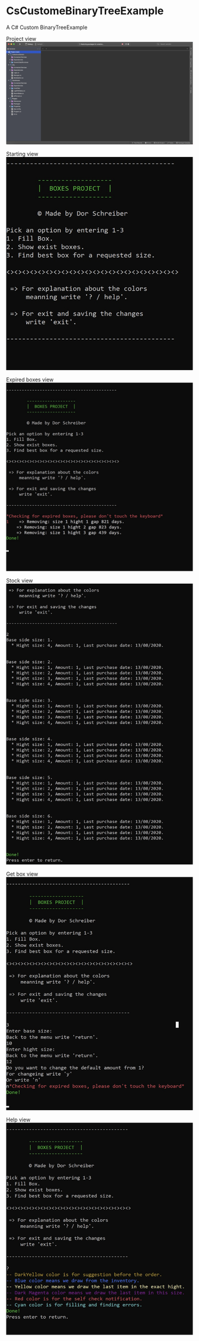 # CsCustomeBinaryTreeExample
A C# Custom BinaryTreeExample

Project view
![alt text](https://github.com/dor1202/CsCustomeBinaryTreeExample/blob/main/ScreenShots/ScreenShot1.jpeg?raw=true)

Starting view
![alt text](https://github.com/dor1202/CsCustomeBinaryTreeExample/blob/main/ScreenShots/ScreenShot2.jpeg?raw=true)

Expired boxes view
![alt text](https://github.com/dor1202/CsCustomeBinaryTreeExample/blob/main/ScreenShots/ScreenShot3.jpeg?raw=true)

Stock view
![alt text](https://github.com/dor1202/CsCustomeBinaryTreeExample/blob/main/ScreenShots/ScreenShot4.jpeg?raw=true)

Get box view
![alt text](https://github.com/dor1202/CsCustomeBinaryTreeExample/blob/main/ScreenShots/ScreenShot5.jpeg?raw=true)

Help view
![alt text](https://github.com/dor1202/CsCustomeBinaryTreeExample/blob/main/ScreenShots/ScreenShot6.jpeg?raw=true)